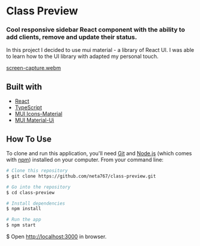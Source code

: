 # Class Preview

### Cool responsive sidebar React component with the ability to add clients, remove and update their status.

In this project I decided to use mui material - a library of React UI. I was able to learn how to the UI library with adapted my personal touch.

[screen-capture.webm](https://user-images.githubusercontent.com/59369034/224924471-d5d0ae67-10a6-4e0f-b50c-b63ccb857938.webm|width=100)

## Built with

- [React](https://reactjs.org/)
- [TypeScript](https://www.typescriptlang.org/)
- [MUI Icons-Material](https://mui.com/material-ui/getting-started/overview/)
- [MUI Material-Ui](https://mui.com/material-ui/material-icons/)

## How To Use

To clone and run this application, you'll need [Git](https://git-scm.com) and [Node.js](https://nodejs.org/en/download/) (which comes with [npm](http://npmjs.com)) installed on your computer. From your command line:

```bash
# Clone this repository
$ git clone https://github.com/neta767/class-preview.git

# Go into the repository
$ cd class-preview

# Install dependencies
$ npm install

# Run the app
$ npm start

```

$ Open [http://localhost:3000](http://localhost:3000) in browser.
